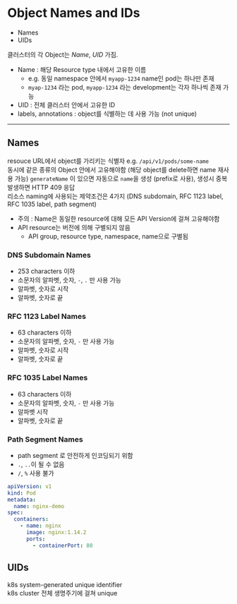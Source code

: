 # Object Names and IDs

- Names
- UIDs

클러스터의 각 Object는 _Name_, _UID_ 가짐.

- Name : 해당 Resource type 내에서 고유한 이름
    - e.g. 동일 namespace 안에서 `myapp-1234` name인 pod는 하나만 존재
    - `myap-1234` 라는 pod, `myapp-1234` 라는 development는 각자 하나씩 존재 가능
- UID : 전체 클러스터 안에서 고유한 ID
- labels, annotations : object를 식별하는 데 사용 가능 (not unique)

---

## Names

resouce URL에서 object를 가리키는 식별자 e.g. `/api/v1/pods/some-name`  
동시에 같은 종류의 Object 안에서 고유해야함 (해당 object를 delete하면 name 재사용 가능)
`generateName` 이 있으면 자동으로 `name`을 생성 (prefix로 사용), 생성시 중복발생하면 HTTP 409 응답  
리소스 naming에 사용되는 제약조건은 4가지 (DNS subdomain, RFC 1123 label, RFC 1035 label, path segment)

- 주의 : Name은 동일한 resource에 대해 모든 API Version에 걸쳐 고유해야함
- API resource는 버전에 의해 구별되지 않음
    - API group, resource type, namespace, name으로 구별됨

### DNS Subdomain Names

- 253 characters 이하
- 소문자의 알파벳, 숫자, `-`, `.` 만 사용 가능
- 알파벳, 숫자로 시작
- 알파벳, 숫자로 끝

### RFC 1123 Label Names

- 63 characters 이하
- 소문자의 알파벳, 숫자, `-` 만 사용 가능
- 알파벳, 숫자로 시작
- 알파벳, 숫자로 끝

### RFC 1035 Label Names

- 63 characters 이하
- 소문자의 알파벳, 숫자, `-` 만 사용 가능
- 알파벳 시작
- 알파벳, 숫자로 끝

### Path Segment Names

- path segment 로 안전하게 인코딩되기 위함
- `.`, `..`이 될 수 없음
- `/`, `%` 사용 불가

```yaml
apiVersion: v1
kind: Pod
metadata:
  name: nginx-demo
spec:
  containers:
    - name: nginx
      image: nginx:1.14.2
      ports:
        - containerPort: 80

```

## UIDs

k8s system-generated unique identifier  
k8s cluster 전체 생명주기에 걸쳐 unique
